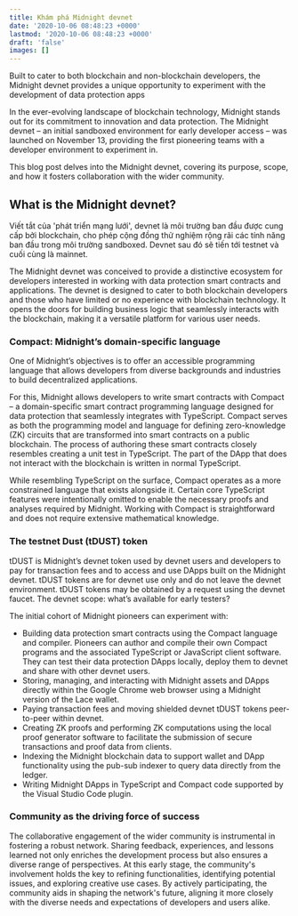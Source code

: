 ```yaml
---
title: Khám phá Midnight devnet
date: '2020-10-06 08:48:23 +0000'
lastmod: '2020-10-06 08:48:23 +0000'
draft: 'false'
images: []
---
```


Built to cater to both blockchain and non-blockchain developers, the Midnight devnet provides a unique opportunity to experiment with the development of data protection apps

In the ever-evolving landscape of blockchain technology, Midnight stands out for its commitment to innovation and data protection. The Midnight devnet – an initial sandboxed environment for early developer access – was launched on November 13, providing the first pioneering teams with a developer environment to experiment in.

This blog post delves into the Midnight devnet, covering its purpose, scope, and how it fosters collaboration with the wider community.

## What is the Midnight devnet?

Viết tắt của 'phát triển mạng lưới', devnet là môi trường ban đầu được cung cấp bởi blockchain, cho phép cộng đồng thử nghiệm rộng rãi các tính năng ban đầu trong môi trường sandboxed. Devnet sau đó sẽ tiến tới testnet và cuối cùng là mainnet.

The Midnight devnet was conceived to provide a distinctive ecosystem for developers interested in working with data protection smart contracts and applications. The devnet is designed to cater to both blockchain developers and those who have limited or no experience with blockchain technology. It opens the doors for building business logic that seamlessly interacts with the blockchain, making it a versatile platform for various user needs.

### Compact: Midnight’s domain-specific language

One of Midnight’s objectives is to offer an accessible programming language that allows developers from diverse backgrounds and industries to build decentralized applications.

For this, Midnight allows developers to write smart contracts with Compact – a domain-specific smart contract programming language designed for data protection that seamlessly integrates with TypeScript. Compact serves as both the programming model and language for defining zero-knowledge (ZK) circuits that are transformed into smart contracts on a public blockchain. The process of authoring these smart contracts closely resembles creating a unit test in TypeScript. The part of the DApp that does not interact with the blockchain is written in normal TypeScript.

While resembling TypeScript on the surface, Compact operates as a more constrained language that exists alongside it. Certain core TypeScript features were intentionally omitted to enable the necessary proofs and analyses required by Midnight. Working with Compact is straightforward and does not require extensive mathematical knowledge.

### The testnet Dust (tDUST) token

tDUST is Midnight’s devnet token used by devnet users and developers to pay for transaction fees and to access and use DApps built on the Midnight devnet. tDUST tokens are for devnet use only and do not leave the devnet environment. tDUST tokens may be obtained by a request using the devnet faucet. The devnet scope: what’s available for early testers?

The initial cohort of Midnight pioneers can experiment with:

- Building data protection smart contracts using the Compact language and compiler. Pioneers can author and compile their own Compact programs and the associated TypeScript or JavaScript client software. They can test their data protection DApps locally, deploy them to devnet and share with other devnet users.
- Storing, managing, and interacting with Midnight assets and DApps directly within the Google Chrome web browser using a Midnight version of the Lace wallet.
- Paying transaction fees and moving shielded devnet tDUST tokens peer-to-peer within devnet.
- Creating ZK proofs and performing ZK computations using the local proof generator software to facilitate the submission of secure transactions and proof data from clients.
- Indexing the Midnight blockchain data to support wallet and DApp functionality using the pub-sub indexer to query data directly from the ledger.
- Writing Midnight DApps in TypeScript and Compact code supported by the Visual Studio Code plugin.

### Community as the driving force of success

The collaborative engagement of the wider community is instrumental in fostering a robust network. Sharing feedback, experiences, and lessons learned not only enriches the development process but also ensures a diverse range of perspectives. At this early stage, the community's involvement holds the key to refining functionalities, identifying potential issues, and exploring creative use cases. By actively participating, the community aids in shaping the network's future, aligning it more closely with the diverse needs and expectations of developers and users alike.
